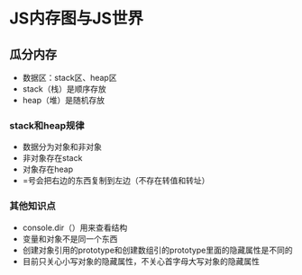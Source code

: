 # JS内存图与JS世界
## 瓜分内存
* 数据区：stack区、heap区
* stack（栈）是顺序存放
* heap（堆）是随机存放
### stack和heap规律
* 数据分为对象和非对象
* 非对象存在stack
* 对象存在heap
* =号会把右边的东西复制到左边（不存在转值和转址）
### 其他知识点
* console.dir（）用来查看结构
* 变量和对象不是同一个东西
* 创建对象引用的prototype和创建数组引的prototype里面的隐藏属性是不同的
* 目前只关心小写对象的隐藏属性，不关心首字母大写对象的隐藏属性  